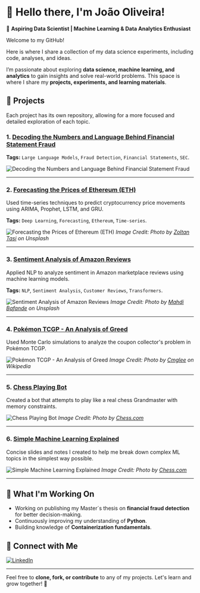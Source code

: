 <!---
Overall GitHub Profile README
--->
# 👋 Hello there, I'm João Oliveira!  

🚀 **Aspiring Data Scientist | Machine Learning & Data Analytics Enthusiast**  

Welcome to my GitHub! 

Here is where I share a collection of my data science experiments, including code, analyses, and ideas.

I’m passionate about exploring **data science, machine learning, and analytics** to gain insights and solve real-world problems. This space is where I share my **projects, experiments, and learning materials**.  

## 📌 Projects
Each project has its own repository, allowing for a more focused and detailed exploration of each topic.

### 1. [Decoding the Numbers and Language Behind Financial Statement Fraud](https://github.com/JoaoBrasOliveira/decoding-the-numbers-and-language-behind-financial-statement-fraud)

**Tags:** `Large Language Models`, `Fraud Detection`, `Financial Statements`, `SEC`.

![Decoding the Numbers and Language Behind Financial Statement Fraud](images/Picture2.png)

---

### 2. [Forecasting the Prices of Ethereum (ETH)](https://github.com/JoaoBrasOliveira/ethereum_prices)
Used time-series techniques to predict cryptocurrency price movements using ARIMA, Prophet, LSTM, and GRU.

**Tags:** `Deep Learning`, `Forecasting`, `Ethereum`, `Time-series`.

![Forecasting the Prices of Ethereum (ETH)](images/zoltan-tasi-uNXmhzcQjxg-unsplash.jpg)
*Image Credit: Photo by [Zoltan Tasi](https://unsplash.com/pt-br/@zoltantasi) on Unsplash*

---

### 3. [Sentiment Analysis of Amazon Reviews](https://github.com/JoaoBrasOliveira/amazon_sentiment_analysis)
Applied NLP to analyze sentiment in Amazon marketplace reviews using machine learning models.

**Tags:** `NLP`, `Sentiment Analysis`, `Customer Reviews`, `Transformers`.

![Sentiment Analysis of Amazon Reviews](images/mahdi-bafande-qgJ1rt7TeeY-unsplash.jpg)
*Image Credit: Photo by [Mahdi Bafande](https://unsplash.com/@mahdibafande) on Unsplash*

---

### 4. [Pokémon TCGP - An Analysis of Greed](https://github.com/JoaoBrasOliveira/pokemontcgp_greed)
Used Monte Carlo simulations to analyze the coupon collector's problem in Pokémon TCGP.

![Pokémon TCGP - An Analysis of Greed](images/Pokemon.png)
*Image Credit: Photo by [Cmglee](https://commons.wikimedia.org/wiki/User:Cmglee) on Wikipedia*

---

### 5. [Chess Playing Bot](https://github.com/JoaoBrasOliveira/chessbot)
Created a bot that attempts to play like a real chess Grandmaster with memory constraints.

![Chess Playing Bot](images/chess.jpeg)
*Image Credit: Photo by [Chess.com](https://www.chess.com/article/view/how-chess-games-can-end-8-ways-explained)*

---

### 6. [Simple Machine Learning Explained](https://github.com/JoaoBrasOliveira/simple-machine-learning-explained)
Concise slides and notes I created to help me break down complex ML topics in the simplest way possible.

![Simple Machine Learning Explained](images/chess.jpeg)
*Image Credit: Photo by [Chess.com](https://www.chess.com/article/view/how-chess-games-can-end-8-ways-explained)*

---

## 🎯 What I'm Working On  
- Working on publishing my Master´s thesis on **financial fraud detection** for better decision-making.
- Continuously improving my understanding of **Python**.   
- Building knowledge of **Containerization fundamentals**.  

## 🤝 Connect with Me  
[![LinkedIn](https://img.shields.io/badge/LinkedIn-blue?logo=linkedin)](https://www.linkedin.com/in/joaobrasoliveira/)  

---

Feel free to **clone, fork, or contribute** to any of my projects. Let's learn and grow together! 🚀  